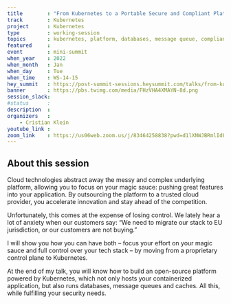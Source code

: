 ```yaml
---
title        : "From Kubernetes to a Portable Secure and Compliant Platform: Databases, Message Queues and Caches"
track        : Kubernetes
project      : Kubernetes
type         : working-session
topics       : kubernetes, platform, databases, message queue, compliance, security, portable
featured     :
event        : mini-summit
when_year    : 2022
when_month   : Jan
when_day     : Tue
when_time    : WS-14-15
hey_summit   : https://post-summit-sessions.heysummit.com/talks/from-kubernetes-to-a-portable-secure-and-compliant-platform-databases-message-queues-and-caches/
banner       : https://pbs.twimg.com/media/FHzVHA4XMAYN-8d.png
session_slack:
#status      : 
description  :
organizers   :
    - Cristian Klein       
youtube_link : 
zoom_link    : https://us06web.zoom.us/j/83464258838?pwd=d1lXNWJBRmlIdEcrVWVWVmlnU0dIdz09
---
```


## About this session

Cloud technologies abstract away the messy and complex underlying platform, allowing you to focus on your magic sauce: pushing great features into your application. By outsourcing the platform to a trusted cloud provider, you accelerate innovation and stay ahead of the competition.

Unfortunately, this comes at the expense of losing control. We lately hear a lot of anxiety when our customers say: “We need to migrate our stack to EU jurisdiction, or our customers are not buying.”

I will show you how you can have both – focus your effort on your magic sauce and full control over your tech stack – by moving from a proprietary control plane to Kubernetes.

At the end of my talk, you will know how to build an open-source platform powered by Kubernetes, which not only hosts your containerized application, but also runs databases, message queues and caches. All this, while fulfilling your security needs.
